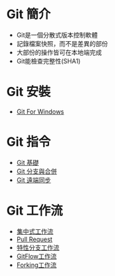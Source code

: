 # Git 簡介
* Git是一個分散式版本控制軟體
* 記錄檔案快照，而不是差異的部份
* 大部份的操作皆可在本地端完成
* Git能檢查完整性(SHA1)

# Git 安裝
* [Git For Windows](gitforwindows/README.md)

# Git 指令
* [Git 基礎](basic/README.md)
* [Git 分支與合併](branch/README.md)
* [Git 遠端同步](remote/README.md)

# Git 工作流
* [集中式工作流](centralized-workflow/README.md)
* [Pull Request](pullrequest/README.md)
* [特性分支工作流](feature-branch-workflow/README.md)
* [GitFlow工作流](gitflow-workflow/README.md)
* [Forking工作流](forking-workflow/README.md)